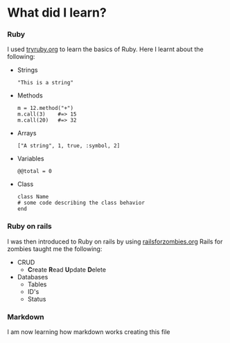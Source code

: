# What did I learn?
### Ruby

I used [tryruby.org](http://tryruby.org/levels/1/challenges/0) to learn the basics of Ruby. Here I learnt about the following:
                                                       
* Strings
     
     `"This is a string"`
* Methods 

    `m = 12.method("+")`  
    `m.call(3)    #=> 15`  
    `m.call(20)   #=> 32`

* Arrays 
    
    `["A string", 1, true, :symbol, 2]`
* Variables

    `@@total = 0`
* Class
     
     `class Name`  
          `# some code describing the class behavior`  
      `end`  

### Ruby on rails

I was then introduced to Ruby on rails by using [railsforzombies.org](http://railsforzombies.org/) Rails for zombies taught me the following:

* CRUD
    * **C**reate **R**ead **U**pdate **D**elete
* Databases
  * Tables
  * ID's
  * Status

### Markdown

I am now learning how markdown works creating this file

                                                       
